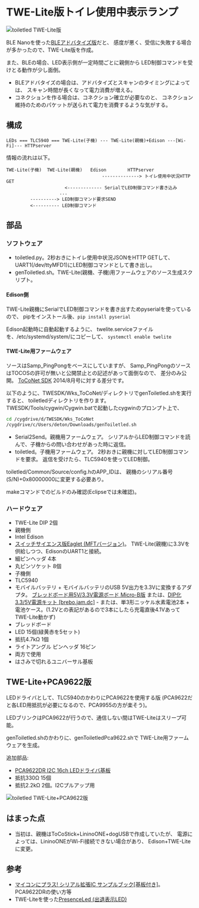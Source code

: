 # TWE-Lite版トイレ使用中表示ランプ

![toiletled TWE-Lite版](../../img/toiletledtwelite.jpg)

BLE Nanoを使った[BLEアドバタイズ版](../bleadv)だと、
感度が悪く、受信に失敗する場合が多かったので、TWE-Lite版を作成。

また、BLEの場合、LED表示側が一定時間ごとに親側から
LED制御コマンドを受けとる動作が少し面倒。

+ BLEアドバタイズの場合は、アドバタイズとスキャンのタイミングによっては、
  スキャン時間が長くなって電力消費が増える。
+ コネクションを作る場合は、コネクション確立が必要なのと、
  コネクション維持のためのパケットが送られて電力を消費するような気がする。

## 構成

    LEDs === TLC5940 === TWE-Lite(子機) --- TWE-Lite(親機)+Edison ---[Wi-Fi]--- HTTPserver

情報の流れは以下。

    TWE-Lite(子機)  TWE-Lite(親機)   Edison        HTTPserver
                                        --------------> トイレ使用中状況HTTP GET
                          <------------- SerialでLED制御コマンド書き込み
                        ...
             ----------> LED制御コマンド要求SEND
             <---------- LED制御コマンド

## 部品
### ソフトウェア
* toiletled.py。2秒おきにトイレ使用中状況JSONをHTTP GETして、
  UART1(/dev/ttyMFD1)にLED制御コマンドとして書き出し。
* genToiletled.sh。TWE-Lite(親機、子機)用ファームウェアのソース生成スクリプト。

#### Edison側
TWE-Lite親機にSerialでLED制御コマンドを書き出すためpyserialを使っているので、
pipをインストール後、`pip install pyserial`

Edison起動時に自動起動するように、
twelite.serviceファイルを、/etc/systemd/system/にコピーして、
`systemctl enable twelite`

#### TWE-Lite用ファームウェア
ソースはSamp_PingPongをベースにしていますが、
Samp_PingPongのソースはTOCOSの許可が無いと公開禁止との記述があって面倒なので、
差分のみ公開。
[ToCoNet SDK](http://mono-wireless.com/jp/products/ToCoNet/TWESDK.html) 2014/8月号に対する差分です。

以下のように、TWESDK/Wks_ToCoNet/ディレクトリでgenToiletled.shを実行すると、
toiletledディレクトリを作ります。
TWESDK/Tools/cygwin/Cygwin.batで起動したcygwinのプロンプト上で、
```sh
cd /cygdrive/d/TWESDK/Wks_ToCoNet
/cygdrive/c/Users/deton/Downloads/genToiletled.sh
```

+ Serial2Send。親機用ファームウェア。
  シリアルからLED制御コマンドを読んで、子機からの問い合わせがあった時に返信。
+ toiletled。子機用ファームウェア。
  2秒おきに親機に対してLED制御コマンドを要求。
  返信を受けたら、TLC5940を使ってLED制御。

toiletled/Common/Source/config.hのAPP_IDは、
親機のシリアル番号(S/N)+0x80000000に変更する必要あり。

makeコマンドでのビルドのみ確認(Eclipseでは未確認)。

### ハードウェア
* TWE-Lite DIP 2個
* 親機側
 * Intel Edison
 * [スイッチサイエンス版Eaglet (MFTバージョン)](https://www.switch-science.com/catalog/2070/)。
   TWE-Lite(親機)に3.3Vを供給しつつ、EdisonのUART1と接続。
 * 細ピンヘッダ 4本
 * 丸ピンソケット 8個
* 子機側
 * TLC5940
 * モバイルバッテリ + モバイルバッテリのUSB 5V出力を3.3Vに変換するアダプタ。
   [ブレッドボード用5V/3.3V電源ボード Micro-B版](https://www.switch-science.com/catalog/2398/)
   または、[DIP化3.3/5V電源キット [brebo.jam.dc]](http://www.aitendo.com/product/12124)
		- または、単3形ニッケル水素電池2本 + 電池ケース。(1.2Vとの表記があるので3本にしたら充電直後4.1VあってTWE-Lite動かず)
 * ブレッドボード
 * LED 15個(緑黄赤を5セット)
 * 抵抗4.7kΩ 1個
 * ライトアングル ピンヘッダ 16ピン
* 両方で使用
 * はさみで切れるユニバーサル基板

## TWE-Lite+PCA9622版
LEDドライバとして、TLC5940のかわりにPCA9622を使用する版
(PCA9622だと各LED用抵抗が必要になるので、PCA9955の方が楽そう)。

LEDブリンクはPCA9622が行うので、通信しない間はTWE-Liteはスリープ可能。

genToiletled.shのかわりに、genToiletledPca9622.shで
TWE-Lite用ファームウェアを生成。

追加部品:

* [PCA9622DR I2C 16ch LEDドライバ基板](https://www.switch-science.com/catalog/2388/)
* 抵抗330Ω 15個
* 抵抗2.2kΩ 2個。I2Cプルアップ用

![toiletled TWE-Lite+PCA9622版](../../img/toiletledtwelitePca9622.jpg)

## はまった点
* 当初は、親機はToCoStick+LininoONE+dogUSBで作成していたが、
  電源によっては、LininoONEがWi-Fi接続できない場合があり、
  Edison+TWE-Liteに変更。

## 参考
* [マイコンにプラス! シリアル拡張IC サンプルブック[基板付き]](http://shop.cqpub.co.jp/hanbai/books/48/48121.html)。PCA9622DRの使い方等
* TWE-Liteを使った[PresenceLed (出退表示LED)](../../presenceled)
